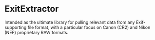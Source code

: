 ExitExtractor
=============

Intended as the ultimate library for pulling relevant data from any Exif-supporting file format, with a particular focus on Canon (CR2) and Nikon (NEF) proprietary RAW formats.
